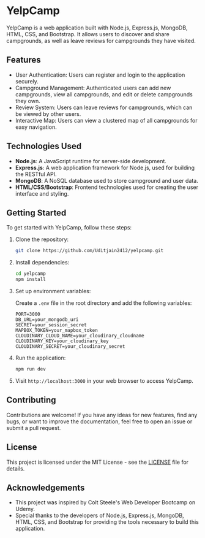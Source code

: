 # YelpCamp

YelpCamp is a web application built with Node.js, Express.js, MongoDB, HTML, CSS, and Bootstrap. It allows users to discover and share campgrounds, as well as leave reviews for campgrounds they have visited.

## Features

- User Authentication: Users can register and login to the application securely.
- Campground Management: Authenticated users can add new campgrounds, view all campgrounds, and edit or delete campgrounds they own.
- Review System: Users can leave reviews for campgrounds, which can be viewed by other users.
- Interactive Map: Users can view a clustered map of all campgrounds for easy navigation.

## Technologies Used

- **Node.js**: A JavaScript runtime for server-side development.
- **Express.js**: A web application framework for Node.js, used for building the RESTful API.
- **MongoDB**: A NoSQL database used to store campground and user data.
- **HTML/CSS/Bootstrap**: Frontend technologies used for creating the user interface and styling.

## Getting Started

To get started with YelpCamp, follow these steps:

1. Clone the repository:

   ```bash
   git clone https://github.com/Uditjain2412/yelpcamp.git
   ```

2. Install dependencies:

   ```bash
   cd yelpcamp
   npm install
   ```

3. Set up environment variables:

   Create a `.env` file in the root directory and add the following variables:

   ```plaintext
   PORT=3000
   DB_URL=your_mongodb_uri
   SECRET=your_session_secret
   MAPBOX_TOKEN=your_mapbox_token
   CLOUDINARY_CLOUD_NAME=your_cloudinary_cloudname
   CLOUDINARY_KEY=your_cloudinary_key
   CLOUDINARY_SECRET=your_cloudinary_secret
   ```

4. Run the application:

   ```bash
   npm run dev
   ```

5. Visit `http://localhost:3000` in your web browser to access YelpCamp.

## Contributing

Contributions are welcome! If you have any ideas for new features, find any bugs, or want to improve the documentation, feel free to open an issue or submit a pull request.

## License

This project is licensed under the MIT License - see the [LICENSE](LICENSE) file for details.

## Acknowledgements

- This project was inspired by Colt Steele's Web Developer Bootcamp on Udemy.
- Special thanks to the developers of Node.js, Express.js, MongoDB, HTML, CSS, and Bootstrap for providing the tools necessary to build this application.
